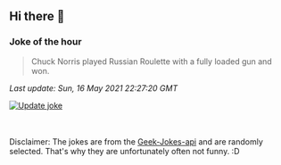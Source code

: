 ## Hi there 👋

### Joke of the hour
<!-- joke -->
>Chuck Norris played Russian Roulette with a fully loaded gun and won.
<!-- /joke -->

*Last update: Sun, 16 May 2021 22:27:20 GMT*

[![Update joke](https://github.com/nclskfm/nclskfm/actions/workflows/joke.yml/badge.svg)](https://github.com/nclskfm/nclskfm/actions/workflows/joke.yml)

<br><br>
Disclaimer: The jokes are from the [Geek-Jokes-api](https://github.com/sameerkumar18/geek-joke-api) and are randomly selected. That's why they are unfortunately often not funny. :D

